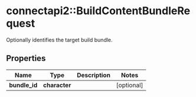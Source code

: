 # connectapi2::BuildContentBundleRequest

Optionally identifies the target build bundle.

## Properties
Name | Type | Description | Notes
------------ | ------------- | ------------- | -------------
**bundle_id** | **character** |  | [optional] 


